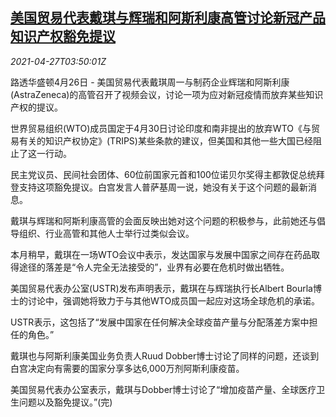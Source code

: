 <!--1619496062000-->
[美国贸易代表戴琪与辉瑞和阿斯利康高管讨论新冠产品知识产权豁免提议](https://cn.reuters.com/article/ustr-0426-mon-idCNKBS2CE08V)
------

<div><i>2021-04-27T03:50:01Z</i></div><p>路透华盛顿4月26日 - 美国贸易代表戴琪周一与制药企业辉瑞和阿斯利康(AstraZeneca)的高管召开了视频会议，讨论一项为应对新冠疫情而放弃某些知识产权的提议。</p><p>世界贸易组织(WTO)成员国定于4月30日讨论印度和南非提出的放弃WTO《与贸易有关的知识产权协定》(TRIPS)某些条款的建议，但美国和其他一些大国已经阻止了这一行动。</p><p>民主党议员、民间社会团体、60位前国家元首和100位诺贝尔奖得主都敦促总统拜登支持这项豁免提议。白宫发言人普萨基周一说，她没有关于这个问题的最新消息。</p><p>戴琪与辉瑞和阿斯利康高管的会面反映出她对这个问题的积极参与，此前她还与倡导组织、行业高管和其他人士举行过类似会议。</p><p>本月稍早，戴琪在一场WTO会议中表示，发达国家与发展中国家之间存在药品取得途径的落差是“令人完全无法接受的”，业界有必要在危机时做出牺牲。</p><p>美国贸易代表办公室(USTR)发布声明表示，戴琪在与辉瑞执行长Albert Bourla博士的讨论中，强调她将致力于与其他WTO成员国一起应对这场全球危机的承诺。</p><p>USTR表示，这包括了“发展中国家在任何解决全球疫苗产量与分配落差方案中担任的角色。”</p><p>戴琪也与阿斯利康美国业务负责人Ruud Dobber博士讨论了同样的问题，还谈到白宫决定向有需要的国家分享多达6,000万剂阿斯利康疫苗。</p><p>美国贸易代表办公室表示，戴琪与Dobber博士讨论了“增加疫苗产量、全球医疗卫生问题以及豁免提议。”(完)</p>
